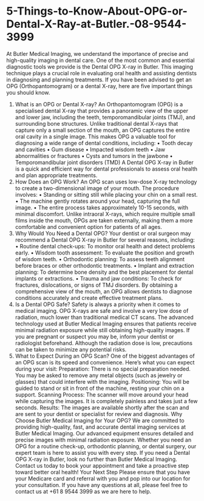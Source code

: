 # 5-Things-to-Know-About-OPG-or-Dental-X-Ray-at-Butler.-08-9544-3999
At Butler Medical Imaging, we understand the importance of precise and high-quality imaging in dental care. One of the most common and essential diagnostic tools we provide is the Dental OPG X-ray in Butler. This imaging technique plays a crucial role in evaluating oral health and assisting dentists in diagnosing and planning treatments. If you have been advised to get an OPG (Orthopantomogram) or a dental X-ray, here are five important things you should know.
1. What is an OPG or Dental X-ray?
An Orthopantomogram (OPG) is a specialised dental X-ray that provides a panoramic view of the upper and lower jaw, including the teeth, temporomandibular joints (TMJ), and surrounding bone structures. Unlike traditional dental X-rays that capture only a small section of the mouth, an OPG captures the entire oral cavity in a single image.
This makes OPG a valuable tool for diagnosing a wide range of dental conditions, including:
•	Tooth decay and cavities
•	Gum disease
•	Impacted wisdom teeth
•	Jaw abnormalities or fractures
•	Cysts and tumors in the jawbone
•	Temporomandibular joint disorders (TMD)
A Dental OPG X-ray in Butler is a quick and efficient way for dental professionals to assess oral health and plan appropriate treatments.
2. How Does an OPG Work?
An OPG scan uses low-dose X-ray technology to create a two-dimensional image of your mouth. The procedure involves:
•	Standing or sitting still while placing your chin on a small rest.
•	The machine gently rotates around your head, capturing the full image.
•	The entire process takes approximately 10-15 seconds, with minimal discomfort.
Unlike intraoral X-rays, which require multiple small films inside the mouth, OPGs are taken externally, making them a more comfortable and convenient option for patients of all ages.
3. Why Would You Need a Dental OPG?
Your dentist or oral surgeon may recommend a Dental OPG X-ray in Butler for several reasons, including:
•	Routine dental check-ups: To monitor oral health and detect problems early.
•	Wisdom tooth assessment: To evaluate the position and growth of wisdom teeth.
•	Orthodontic planning: To assess teeth alignment before braces or other orthodontic treatments.
•	Implant and extraction planning: To determine bone density and the best placement for dental implants or extractions.
•	Trauma and jaw conditions: To check for fractures, dislocations, or signs of TMJ disorders.
By obtaining a comprehensive view of the mouth, an OPG allows dentists to diagnose conditions accurately and create effective treatment plans.
4. Is a Dental OPG Safe?
Safety is always a priority when it comes to medical imaging. OPG X-rays are safe and involve a very low dose of radiation, much lower than traditional medical CT scans. The advanced technology used at Butler Medical Imaging ensures that patients receive minimal radiation exposure while still obtaining high-quality images.
If you are pregnant or suspect you may be, inform your dentist or radiologist beforehand. Although the radiation dose is low, precautions can be taken to minimize any potential risks.
5. What to Expect During an OPG Scan?
One of the biggest advantages of an OPG scan is its speed and convenience. Here’s what you can expect during your visit:
Preparation: There is no special preparation needed. You may be asked to remove any metal objects (such as jewelry or glasses) that could interfere with the imaging.
Positioning: You will be guided to stand or sit in front of the machine, resting your chin on a support.
Scanning Process: The scanner will move around your head while capturing the images. It is completely painless and takes just a few seconds.
Results: The images are available shortly after the scan and are sent to your dentist or specialist for review and diagnosis.
Why Choose Butler Medical Imaging for Your OPG?
We are committed to providing high-quality, fast, and accurate dental imaging services at Butler Medical Imaging. Our advanced equipment ensures detailed and precise images with minimal radiation exposure. Whether you need an OPG for a routine check-up, orthodontic planning, or dental surgery, our expert team is here to assist you with every step.
If you need a Dental OPG X-ray in Butler, look no further than Butler Medical Imaging. Contact us today to book your appointment and take a proactive step toward better oral health!
Your Next Step
Please ensure that you have your Medicare card and referral with you and pop into our location for your consultation. If you have any questions at all, please feel free to contact us at +61 8 9544 3999 as we are here to help.


